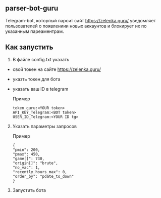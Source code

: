 ## parser-bot-guru
Telegram-bot, которпый парсит сайт https://zelenka.guru/ уведомляет пользователей о появлениии новых аккаунтов и блокирует их по указанным пареаментрам.

## Как запустить
1. В файле config.txt указать
* свой токен на сайте https://zelenka.guru/
* указть токен для бота
* указать ваш ID в telegram

    Пример
    ```
    token_guru:<YOUR token>
    API_KEY_Telegram:<BOT token>
    USER_ID_Telegram:<YOUR ID tg>
    ```
2. Указать параметры запросов

    Пример
    ```
    {
    "pmin": 200,
    "pmax": 450,
    "game[]": 730,
    "origin[]": "brute",
    "no_vac": 1,
    "recently_hours_max": 0,
    "order_by": "pdate_to_down"
    }
    ```
3. Запустить бота
